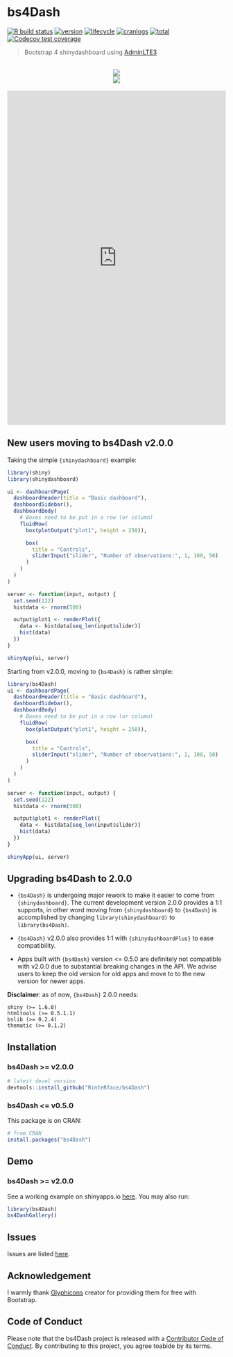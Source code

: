 # bs4Dash 

[![R build status](https://github.com/RinteRface/bs4Dash/workflows/R-CMD-check/badge.svg)](https://github.com/RinteRface/bs4Dash/actions)
[![version](http://www.r-pkg.org/badges/version/bs4Dash)](https://CRAN.R-project.org/package=bs4Dash)
[![lifecycle](https://img.shields.io/badge/lifecycle-maturing-ff69b4.svg)](https://www.tidyverse.org/lifecycle/#maturing)
[![cranlogs](https://cranlogs.r-pkg.org/badges/bs4Dash)](https://CRAN.R-project.org/package=bs4Dash)
[![total](https://cranlogs.r-pkg.org/badges/grand-total/bs4Dash)](https://www.rpackages.io/package/bs4Dash)
[![Codecov test coverage](https://codecov.io/gh/RinteRface/bs4Dash/branch/master/graph/badge.svg)](https://codecov.io/gh/RinteRface/bs4Dash?branch=master)

<link rel="stylesheet" href="https://cdn.jsdelivr.net/npm/marvel-devices.css@1.0.0/assets/devices.min.css" type="text/css" />

> Bootstrap 4 shinydashboard using [AdminLTE3](https://github.com/ColorlibHQ/AdminLTE)

<br>

<div class="row">
<div class="col-sm-6" align="center">
<div class="card">
<a href="https://dgranjon.shinyapps.io/virtual_patient_v2/" target="_blank"><img src="https://community.rstudio.com/uploads/default/original/2X/e/eb1013fd09ccf10cbe13da3f0168eebfcb0eba75.gif"></a>
</div>
</div>
<div class="col-sm-6" align="center">
<div class="card">
<a href="https://analytichealth.co.uk/pharmly-portal/" target="_blank"><img src="https://analytichealth.co.uk/wp-content/uploads/2021/10/PA-bs4Dash.gif"></a>
</div>
</div>
</div>

<br>


<div class="marvel-device iphone8 black">
<div class="camera"></div>
<div class="screen">
<iframe width="100%" src="https://dgranjon.shinyapps.io/virtual_patient_v2/" allowfullscreen="" frameborder="0" scrolling="yes" height="770px"></iframe>
</div>
<div class="home"></div>
</div>

## New users moving to bs4Dash v2.0.0

Taking the simple `{shinydashboard}` example:

```r
library(shiny)
library(shinydashboard)

ui <- dashboardPage(
  dashboardHeader(title = "Basic dashboard"),
  dashboardSidebar(),
  dashboardBody(
    # Boxes need to be put in a row (or column)
    fluidRow(
      box(plotOutput("plot1", height = 250)),

      box(
        title = "Controls",
        sliderInput("slider", "Number of observations:", 1, 100, 50)
      )
    )
  )
)

server <- function(input, output) {
  set.seed(122)
  histdata <- rnorm(500)

  output$plot1 <- renderPlot({
    data <- histdata[seq_len(input$slider)]
    hist(data)
  })
}

shinyApp(ui, server)
```

Starting from v2.0.0, moving to `{bs4Dash}` is rather simple:

```r
library(bs4Dash)
ui <- dashboardPage(
  dashboardHeader(title = "Basic dashboard"),
  dashboardSidebar(),
  dashboardBody(
    # Boxes need to be put in a row (or column)
    fluidRow(
      box(plotOutput("plot1", height = 250)),

      box(
        title = "Controls",
        sliderInput("slider", "Number of observations:", 1, 100, 50)
      )
    )
  )
)

server <- function(input, output) {
  set.seed(122)
  histdata <- rnorm(500)

  output$plot1 <- renderPlot({
    data <- histdata[seq_len(input$slider)]
    hist(data)
  })
}

shinyApp(ui, server)
```


## Upgrading bs4Dash to 2.0.0
- `{bs4Dash}` is undergoing major rework to make it easier to come from `{shinydashboard}`. The current development version 2.0.0 provides a 1:1 supports, in other word moving from `{shinydashboard}` to `{bs4Dash}` is accomplished by changing `library(shinydashboard)` to `library(bs4Dash)`. 

- `{bs4Dash}` v2.0.0 also provides 1:1 with `{shinydashboardPlus}` to ease compatibility.

- Apps built with `{bs4Dash}` version <= 0.5.0 are definitely not compatible with v2.0.0 due to substantial breaking changes in the API. We advise users to keep the old version for old apps and move to to the new version for newer apps.

__Disclaimer__: as of now, `{bs4Dash}` 2.0.0 needs:

```
shiny (>= 1.6.0)
htmltools (>= 0.5.1.1)
bslib (>= 0.2.4)
thematic (>= 0.1.2)
```


## Installation

### bs4Dash >= v2.0.0

```r
# latest devel version
devtools::install_github("RinteRface/bs4Dash")
```

### bs4Dash <= v0.5.0
This package is on CRAN:

```r
# from CRAN
install.packages("bs4Dash")
```

## Demo
### bs4Dash >= v2.0.0
See a working example on shinyapps.io [here](https://dgranjon.shinyapps.io/bs4DashDemo/).
You may also run:

```r
library(bs4Dash)
bs4DashGallery()
```

## Issues

Issues are listed [here](https://github.com/RinteRface/bs4Dash/issues). 


## Acknowledgement

I warmly thank [Glyphicons](https://www.glyphicons.com) creator for providing them for free with Bootstrap. 

## Code of Conduct
  
Please note that the bs4Dash project is released with a [Contributor Code of Conduct](https:/contributor-covenant.org/version/2/0/CODE_OF_CONDUCT.html). By contributing to this project, you agree toabide by its terms.

